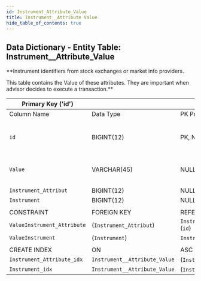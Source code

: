 ```yaml
---
id: Instrument_Attribute_Value
title: Instrument__Attribute Value
hide_table_of_contents: true
---
```


## Data Dictionary - Entity Table: Instrument__Attribute_Value

**Instrument identifiers from stock exchanges or market info providers.
 
 This table contains the Value of these attributes. They are important when advisor decides to execute a transaction.**	


| Primary Key ('id')||ENGINE = InnoDB|||
|---|---|---|---|---|
|Column Name|Data Type|PK Primary Key, NN-Not Null, Null|Example|Comments|
||
|`id`|BIGINT(12)|PK, NN|1|PrimaryKey-ID, Not Null (auto creates)|
|`Value`|VARCHAR(45)|NULL|e.g: US2058871029, TRE.MC, 6178, OMFSPF|The Attribute Value|
|`Instrument_Attribut`|BIGINT(12)|NULL|1||
|`Instrument`|BIGINT(12)|NULL|1||
||
|CONSTRAINT|FOREIGN KEY|REFERENCES|ON DELETE|ON UPDATE|
|`ValueInstrument_Attribute`|(`Instrument_Attribut`)|`Instrument__Attribute_Definition` (`id`)| NO ACTION|NO ACTION|
|`ValueInstrument`|(`Instrument`)|`Instrument` (`id`)| NO ACTION|NO ACTION|
||
|CREATE INDEX|ON|ASC|VISABLE||
|`Instrument_Attribute_idx`|`Instrument__Attribute_Value`| (`Instrument_Attribut` ASC)| VISIBLE||
|`Instrument_idx`|`Instrument__Attribute_Value`| (`Instrument` ASC)| VISIBLE||
